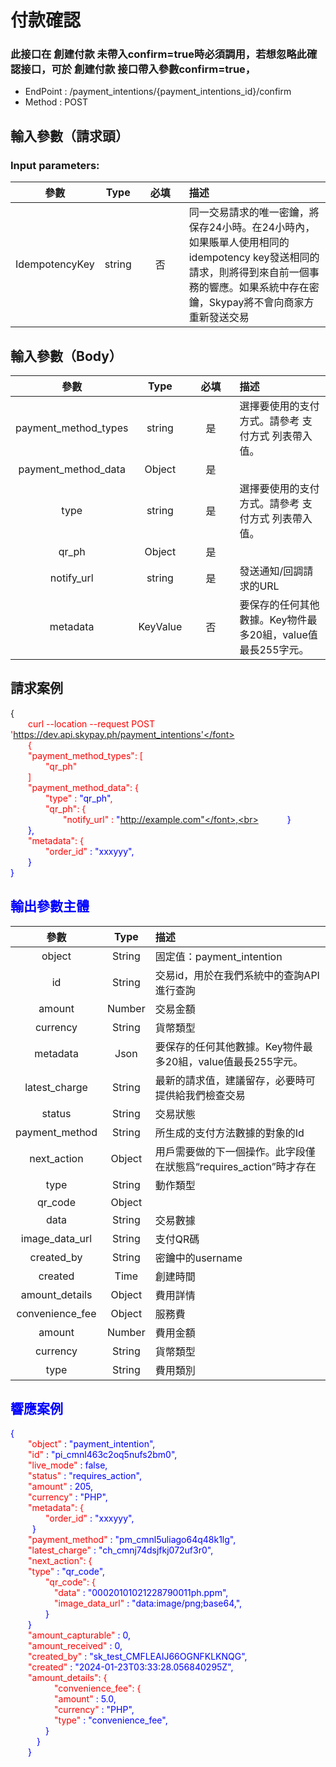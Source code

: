 # 付款確認
### 此接口在 創建付款 未帶入confirm=true時必須調用，若想忽略此確認接口，可於 創建付款 接口帶入參數confirm=true，

 - EndPoint	: /payment_intentions/{payment_intentions_id}/confirm
 - Method	: POST

## 輸入參數（請求頭）
### Input parameters:
|       參數               | Type         |     <div style="width:60px">必填</div>    |  描述|
|:-------------------------:|:-----------:|    :-----------:   |   :-----       | 
|IdempotencyKey |string|否|同一交易請求的唯一密鑰，將保存24小時。在24小時內，如果賬單人使用相同的idempotency key發送相同的請求，則將得到來自前一個事務的響應。如果系統中存在密鑰，Skypay將不會向商家方重新發送交易|

## 輸入參數（Body）
|       參數               | Type         | <div style="width:60px">必填</div>      |  描述|
|:-------------------------:|:-----------:|   :-----------:    |   :-----       | 
|payment_method_types   | string |是 | 選擇要使用的支付方式。請參考 支付方式 列表帶入值。|
|payment_method_data|Object |是||
|type   | string |是 | 選擇要使用的支付方式。請參考 支付方式 列表帶入值。|
| qr_ph  |  Object|是  | |
|notify_url   | string |是 |發送通知/回調請求的URL|
|metadata   | KeyValue |否 |要保存的任何其他數據。Key物件最多20組，value值最長255字元。|

## 請求案例

{<br>
    <font color=red>&ensp;&ensp;&ensp;&ensp;curl --location --request POST 'https://dev.api.skypay.ph/payment_intentions'</font> <br>
    &ensp;&ensp;&ensp;&ensp;{<br>
    <font color=red>&ensp;&ensp;&ensp;&ensp;"payment_method_types": [ </font> <br>
    <font color=red>&ensp;&ensp;&ensp;&ensp;&ensp;&ensp;&ensp;&ensp;"qr_ph"</font><br>
    &ensp;&ensp;&ensp;&ensp;]<br>
    <font color=red>&ensp;&ensp;&ensp;&ensp;"payment_method_data": {</font><br>
    <font color=red>&ensp;&ensp;&ensp;&ensp;&ensp;&ensp;&ensp;&ensp;"type"</font> : <font color=blue>"qr_ph"</font>,<br>
    <font color=red>&ensp;&ensp;&ensp;&ensp;&ensp;&ensp;&ensp;&ensp;"qr_ph": {</font><br>
    <font color=red>&ensp;&ensp;&ensp;&ensp;&ensp;&ensp;&ensp;&ensp;&ensp;&ensp;&ensp;&ensp;"notify_url"</font> : <font color=blue>"http://example.com"</font>,<br>
    &ensp;&ensp;&ensp;&ensp;&ensp;&ensp;}<br>
    &ensp;&ensp;&ensp;&ensp;},<br>
    <font color=red>&ensp;&ensp;&ensp;&ensp;"metadata": {</font><br>
    <font color=red>&ensp;&ensp;&ensp;&ensp;&ensp;&ensp;&ensp;&ensp;"order_id"</font> : <font color=blue>"xxxyyy"</font>,<br>
    &ensp;&ensp;&ensp;&ensp;}<br>
}

## 輸出參數主體
|       參數               | Type         |   描述|
|:-------------------------:|:-----------:|     :------     |
|object     |   String  |固定值：payment_intention|
|id     |   String  |交易id，用於在我們系統中的查詢API進行查詢|
|amount     |   Number  |交易金額|
|currency   |   String  |貨幣類型|
|metadata   |   Json    |要保存的任何其他數據。Key物件最多20組，value值最長255字元。|
|latest_charge     |   String  |最新的請求值，建議留存，必要時可提供給我們檢查交易|
|status     |   String  |交易狀態|
|payment_method     |   String  |所生成的支付方法數據的對象的Id|
|next_action     |   Object   |用戶需要做的下一個操作。此字段僅在狀態爲“requires_action”時才存在|
|type     |   String  |動作類型|
|qr_code   |   Object  ||
|data    |  String |交易數據|
|image_data_url   |  String  |支付QR碼|
|created_by     |   String  |密鑰中的username|
|created     |   Time  |創建時間|
|amount_details     |   Object  |費用詳情|
|convenience_fee     |   Object  |服務費|
|amount     |   Number  |費用金額|
|currency     |   String  |貨幣類型|
|type     |   String  |費用類別|


## 響應案例
{<br>
    <font color=red>&ensp;&ensp;&ensp;&ensp;"object"</font> : <font color=blue>"payment_intention"</font>,<br>
    <font color=red>&ensp;&ensp;&ensp;&ensp;"id"</font> : <font color=blue>"pi_cmnl463c2oq5nufs2bm0"</font>,<br>
    <font color=red>&ensp;&ensp;&ensp;&ensp;"live_mode"</font> : <font color=blue>false</font>,<br>
    <font color=red>&ensp;&ensp;&ensp;&ensp;"status"</font> : <font color=blue>"requires_action"</font>,<br>
    <font color=red>&ensp;&ensp;&ensp;&ensp;"amount"</font> : <font color=blue>205</font>,<br>
    <font color=red>&ensp;&ensp;&ensp;&ensp;"currency"</font> : <font color=blue>"PHP"</font>,<br>
    <font color=red>&ensp;&ensp;&ensp;&ensp;"metadata": {</font><br>
    <font color=red>&ensp;&ensp;&ensp;&ensp;&ensp;&ensp;&ensp;&ensp;"order_id"</font> : <font color=blue>"xxxyyy"</font>,<br>
    &ensp;&ensp;&ensp;&ensp;&ensp;}<br>
    <font color=red>&ensp;&ensp;&ensp;&ensp;"payment_method"</font> : <font color=blue>"pm_cmnl5uliago64q48k1lg"</font>,<br>
    <font color=red>&ensp;&ensp;&ensp;&ensp;"latest_charge"</font> : <font color=blue>"ch_cmnj74dsjfkj072uf3r0"</font>,<br>
    <font color=red>&ensp;&ensp;&ensp;&ensp;"next_action": {</font><br>
    <font color=red>&ensp;&ensp;&ensp;&ensp;"type"</font> : <font color=blue>"qr_code"</font>,<br>
    <font color=red>&ensp;&ensp;&ensp;&ensp;&ensp;&ensp;&ensp;&ensp;"qr_code": {</font><br>
    <font color=red>&ensp;&ensp;&ensp;&ensp;&ensp;&ensp;&ensp;&ensp;&ensp;&ensp;"data"</font> : <font color=blue>"00020101021228790011ph.ppm"</font>,<br>
    <font color=red>&ensp;&ensp;&ensp;&ensp;&ensp;&ensp;&ensp;&ensp;&ensp;&ensp;"image_data_url"</font> : <font color=blue>"data:image/png;base64,"</font>,<br>
    &ensp;&ensp;&ensp;&ensp;&ensp;&ensp;&ensp;&ensp;}<br>
    &ensp;&ensp;&ensp;&ensp;}<br>
    <font color=red>&ensp;&ensp;&ensp;&ensp;"amount_capturable"</font> : <font color=blue>0</font>,<br>
    <font color=red>&ensp;&ensp;&ensp;&ensp;"amount_received"</font> : <font color=blue>0</font>,<br>
    <font color=red>&ensp;&ensp;&ensp;&ensp;"created_by"</font> : <font color=blue>"sk_test_CMFLEAIJ66OGNFKLKNQG"</font>,<br>
    <font color=red>&ensp;&ensp;&ensp;&ensp;"created"</font> : <font color=blue>"2024-01-23T03:33:28.056840295Z"</font>,<br>
    <font color=red>&ensp;&ensp;&ensp;&ensp;"amount_details": {</font><br>
    <font color=red>&ensp;&ensp;&ensp;&ensp;&ensp;&ensp;&ensp;&ensp;&ensp;&ensp;"convenience_fee": {</font><br>
    <font color=red>&ensp;&ensp;&ensp;&ensp;&ensp;&ensp;&ensp;&ensp;&ensp;&ensp;"amount"</font> : <font color=blue> 5.0</font>,<br>
    <font color=red>&ensp;&ensp;&ensp;&ensp;&ensp;&ensp;&ensp;&ensp;&ensp;&ensp;"currency"</font> : <font color=blue>"PHP"</font>,<br>
    <font color=red>&ensp;&ensp;&ensp;&ensp;&ensp;&ensp;&ensp;&ensp;&ensp;&ensp;"type"</font> : <font color=blue>"convenience_fee"</font>,<br>
    &ensp;&ensp;&ensp;&ensp;&ensp;&ensp;&ensp;&ensp;}<br>
    &ensp;&ensp;&ensp;&ensp;&ensp;&ensp;}<br>
    &ensp;&ensp;&ensp;&ensp;}<br>
